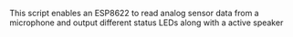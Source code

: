 This script enables an ESP8622 to read analog sensor data from a microphone and output different status LEDs along with a active speaker
